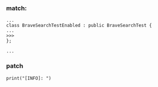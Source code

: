

### match:
```
...
class BraveSearchTestEnabled : public BraveSearchTest {
...
>>>
};

...
```

### patch

```
print("[INFO]: ")
```


